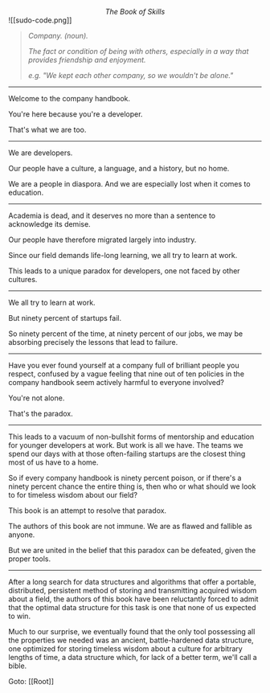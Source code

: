 <span style="display: block; text-align: center; font-style: italic;">The Book of Skills</span>
![[sudo-code.png]]

> _Company. (noun)._
> 
> _The fact or condition of being with others, especially in a way that provides friendship and enjoyment._
> 
> _e.g. "We kept each other company, so we wouldn't be alone."_

---

Welcome to the company handbook.

You're here because you're a developer.

That's what we are too.

---

We are developers.

Our people have a culture, a language, and a history, but no home.

We are a people in diaspora. And we are especially lost when it comes to education.

---

Academia is dead, and it deserves no more than a sentence to acknowledge its demise.

Our people have therefore migrated largely into industry.

Since our field demands life-long learning, we all try to learn at work.

This leads to a unique paradox for developers, one not faced by other cultures.

---

We all try to learn at work.

But ninety percent of startups fail.

So ninety percent of the time, at ninety percent of our jobs, we may be absorbing precisely the lessons that lead to failure.

---

Have you ever found yourself at a company full of brilliant people you respect, confused by a vague feeling that nine out of ten policies in the company handbook seem actively harmful to everyone involved?

You're not alone.

That's the paradox.

---

This leads to a vacuum of non-bullshit forms of mentorship and education for younger developers at work. But work is all we have. The teams we spend our days with at those often-failing startups are the closest thing most of us have to a home.

So if every company handbook is ninety percent poison, or if there's a ninety percent chance the entire thing is, then who or what should we look to for timeless wisdom about our field?

This book is an attempt to resolve that paradox.

The authors of this book are not immune. We are as flawed and fallible as anyone.

But we are united in the belief that this paradox can be defeated, given the proper tools.

---

After a long search for data structures and algorithms that offer a portable, distributed, persistent method of storing and transmitting acquired wisdom about a field, the authors of this book have been reluctantly forced to admit that the optimal data structure for this task is one that none of us expected to win.

Much to our surprise, we eventually found that the only tool possessing all the properties we needed was an ancient, battle-hardened data structure, one optimized for storing timeless wisdom about a culture for arbitrary lengths of time, a data structure which, for lack of a better term, we'll call a bible.

Goto: [[Root]]
